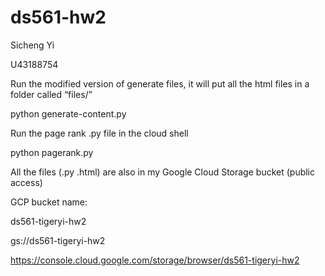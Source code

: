 # ds561-hw2

Sicheng Yi 

U43188754



Run the modified version of generate files, it will put all the html files in a folder called “files/”

python generate-content.py



Run the page rank .py file in the cloud shell 

python pagerank.py



All the files (.py .html) are also in my Google Cloud Storage bucket (public access)

GCP bucket name:

ds561-tigeryi-hw2

gs://ds561-tigeryi-hw2

https://console.cloud.google.com/storage/browser/ds561-tigeryi-hw2
